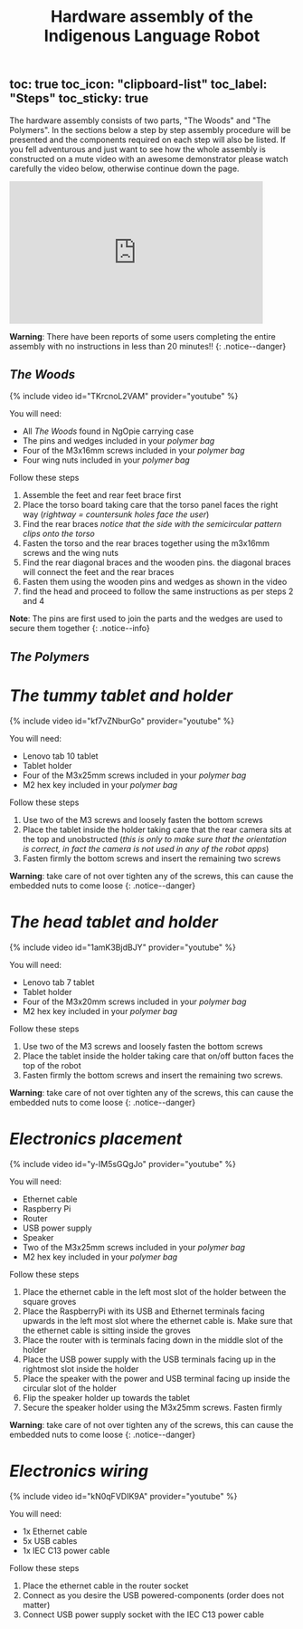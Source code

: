 ﻿---
title: "Hardware assembly of the Indigenous Language Robot"
permalink: /assembly/
excerpt: "Hardware assembly of the Indigenous Language Robot."
toc: false
share: false
---

toc: true
toc_icon: "clipboard-list"
toc_label: "Steps"
toc_sticky: true
---

The hardware assembly consists of two parts, "The Woods" and "The Polymers". In the sections below a step by step assembly procedure will be presented and the components required on each step will also be listed.
If you fell adventurous and just want to see how the whole assembly is constructed on a mute video with an awesome demonstrator please watch carefully the video below, otherwise continue down the page.

<iframe src="https://www.youtube.com/embed/NVydSHjJKus" width="448" height="252" frameborder="0"> </iframe>

**Warning**: There have been reports of some users completing the entire assembly with no instructions in less than 20 minutes!!
{: .notice--danger}

## *The Woods*

{% include video id="TKrcnoL2VAM" provider="youtube" %}

You will need:

- All *The Woods* found in NgOpie carrying case
- The pins and wedges included in your *polymer bag*
- Four of the M3x16mm screws included in your *polymer bag*
- Four wing nuts included in your *polymer bag*

Follow these steps

1. Assemble the feet and rear feet brace first
1. Place the torso board taking care that the torso panel faces the right way (*rightway = countersunk holes face the user*) 
1. Find the rear braces *notice that the side with the semicircular pattern clips onto the torso*
1. Fasten the torso and the rear braces together using the m3x16mm screws and the wing nuts
1. Find the rear diagonal braces and the wooden pins. the diagonal braces will connect the feet and the rear braces 
1. Fasten them using the wooden pins and wedges as shown in the video
1. find the head and proceed to follow the same instructions as per steps 2 and 4

**Note**: The pins are first used to join the parts and the wedges are used to secure them together
{: .notice--info}

## *The Polymers*


# *The tummy tablet and holder*


{% include video id="kf7vZNburGo" provider="youtube" %}


You will need:

- Lenovo tab 10 tablet
- Tablet holder
- Four of the M3x25mm screws included in your *polymer bag*
- M2 hex key included in your *polymer bag*

Follow these steps

1. Use two of the M3 screws and loosely fasten the bottom screws
1. Place the tablet inside the holder taking care that the rear camera sits at the top and unobstructed  (*this is only to make sure that the orientation is correct, in fact the camera is not used in any of the robot apps*)
1. Fasten firmly the bottom screws and insert the remaining two screws

**Warning**: take care of not over tighten any of the screws, this can cause the embedded nuts to come loose
{: .notice--danger}

# *The head tablet and holder*


{% include video id="1amK3BjdBJY" provider="youtube" %}


You will need:

- Lenovo tab 7 tablet
- Tablet holder
- Four of the M3x20mm screws included in your *polymer bag*
- M2 hex key included in your *polymer bag*

Follow these steps

1. Use two of the M3 screws and loosely fasten the bottom screws
1. Place the tablet inside the holder taking care that on/off button faces the top of the robot  
1. Fasten firmly the bottom screws and insert the remaining two screws. 

**Warning**: take care of not over tighten any of the screws, this can cause the embedded nuts to come loose
{: .notice--danger}

# *Electronics placement*


{% include video id="y-IM5sGQgJo" provider="youtube" %}


You will need:

- Ethernet cable
- Raspberry Pi
- Router
- USB power supply
- Speaker
- Two of the M3x25mm screws included in your *polymer bag*
- M2 hex key included in your *polymer bag*

Follow these steps

1. Place the ethernet cable in the left most slot of the holder between the square groves 
1. Place the RaspberryPi with its USB and Ethernet terminals facing upwards in the left most slot where the ethernet cable is. Make sure that the ethernet cable is sitting inside the groves 
1. Place the router with is terminals facing down in the middle slot of the holder
1. Place the USB power supply with the USB terminals facing up in the rightmost slot inside the holder 
1. Place the speaker with the power and USB terminal facing up inside the circular slot of the holder
1. Flip the speaker holder up towards the tablet
1. Secure the speaker holder using the M3x25mm screws. Fasten firmly

**Warning**: take care of not over tighten any of the screws, this can cause the embedded nuts to come loose
{: .notice--danger}


# *Electronics wiring*


{% include video id="kN0qFVDIK9A" provider="youtube" %}


You will need:

- 1x Ethernet cable
- 5x USB cables
- 1x IEC C13 power cable

Follow these steps

1. Place the ethernet cable in the router socket
1. Connect as you desire the USB powered-components (order does not matter) 
1. Connect USB power supply socket with the IEC C13 power cable




